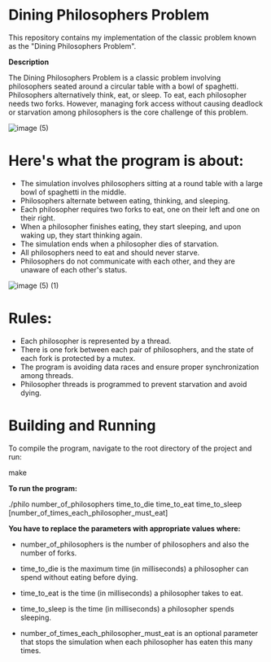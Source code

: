 # **Dining Philosophers Problem**

This repository contains my implementation of the classic problem known as the "Dining Philosophers Problem".

**Description**

The Dining Philosophers Problem is a classic problem involving philosophers seated around a circular table with a bowl of spaghetti. Philosophers alternatively think, eat, or sleep. To eat, each philosopher needs two forks. However, managing fork access without causing deadlock or starvation among philosophers is the core challenge of this problem.


![image (5)](https://github.com/Beata12/Dining-philosophers-problem/assets/38575612/93105ef7-4092-4489-8ec5-85965ff57ffd)

# **Here's what the program is about:**
- The simulation involves philosophers sitting at a round table with a large bowl of spaghetti in the middle.
- Philosophers alternate between eating, thinking, and sleeping.
- Each philosopher requires two forks to eat, one on their left and one on their right.
- When a philosopher finishes eating, they start sleeping, and upon waking up, they start thinking again.
- The simulation ends when a philosopher dies of starvation.
- All philosophers need to eat and should never starve.
- Philosophers do not communicate with each other, and they are unaware of each other's status.



![image (5) (1)](https://github.com/Beata12/Dining-philosophers-problem/assets/38575612/1afb250b-d307-4b8b-9a4a-dcd11c396727)

# **Rules:**
- Each philosopher is represented by a thread.
- There is one fork between each pair of philosophers, and the state of each fork is protected by a mutex.
- The program is avoiding data races and ensure proper synchronization among threads.
- Philosopher threads is programmed to prevent starvation and avoid dying.

# **Building and Running**

To compile the program, navigate to the root directory of the project and run:

make

**To run the program:**

./philo number_of_philosophers time_to_die time_to_eat time_to_sleep [number_of_times_each_philosopher_must_eat]

**You have to replace the parameters with appropriate values where:**

* number_of_philosophers is the number of philosophers and also the number of forks.

* time_to_die is the maximum time (in milliseconds) a philosopher can spend without eating before dying.

* time_to_eat is the time (in milliseconds) a philosopher takes to eat.

* time_to_sleep is the time (in milliseconds) a philosopher spends sleeping.

* number_of_times_each_philosopher_must_eat is an optional parameter that stops the simulation when each philosopher has eaten this many times.

